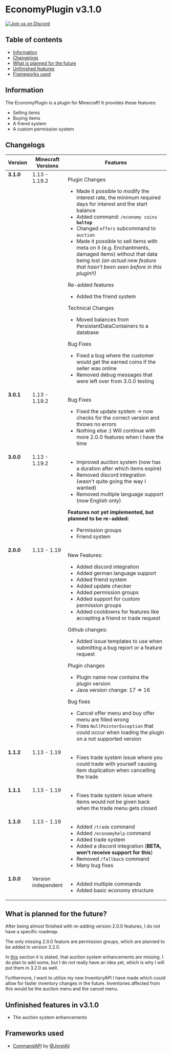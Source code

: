 # EconomyPlugin v3.1.0
[![Join us on Discord](https://img.shields.io/discord/962686449038282753.svg?label=&logo=discord&logoColor=ffffff&color=7389D8&labelColor=6A7EC2)](https://discord.gg/Q7RRjdmERB)

## Table of contents
- [Information](#information)
- [Changelogs](#changelogs)
- [What is planned for the future](#what-is-planned-for-the-future)
- [Unfinished features](#unfinished-features-in-v310)
- [Frameworks used](#frameworks-used)

## Information
The EconomyPlugin is a plugin for Minecraft! It provides these features:
- Selling items
- Buying items
- A friend system
- A custom permission system

## Changelogs
<table width="100%">
  <thead>
    <tr>
      <th width="10%">Version</th>
      <th width="20%">Minecraft Versions</th>
      <th width="70%">Features</th>
    </tr>
  </thead>
  <tbody>
    <tr>
      <td valign="top"><b>3.1.0</b></td>
      <td valign="top">1.13 - 1.19.2</td>
      <td valign="top">
        <p>Plugin Changes</p>
        <ul>
            <li>Made it possible to modify the interest rate, the minimum required days for interest and the start balance</li>
            <li>Added command: <code>/economy coins <b>baltop</b></code></li>
            <li>Changed <code>offers</code> subcommand to <code>auction</code></li>
            <li>Made it possible to sell items with meta on it (e.g. Enchantments, damaged items) without that data being lost <i>(an actual new feature that hasn't been seen before in this plugin!!)</i></li>
        </ul>
        <p>Re-added features</p>
        <ul>
            <li>Added the friend system</li>
        </ul>
        <p>Technical Changes</p>
        <ul>
            <li>Moved balances from PersistantDataContainers to a database</li>
        </ul>
        <p>Bug Fixes</p>
        <ul>
            <li>Fixed a bug where the customer would get the earned coins if the seller was online</li>
            <li>Removed debug messages that were left over from 3.0.0 testing</li>
        </ul>
      </td>
    </tr>
    <tr>
      <td valign="top"><b>3.0.1</b></td>
      <td valign="top">1.13 - 1.19.2</td>
      <td valign="top">
        <p>Bug Fixes</p>
        <ul>
            <li>Fixed the update system -> now checks for the correct version and throws no errors</li>
            <li>Nothing else :) Will continue with more 2.0.0 features when I have the time</li>
        </ul>
      </td>
    </tr>
    <tr>
      <td valign="top"><b>3.0.0</b></td>
      <td valign="top">1.13 - 1.19.2</td>
      <td valign="top">
        <ul>
          <li>Improved auction system (now has a duration after which items expire)</li>
          <li>Removed discord integration (wasn't quite going the way I wanted)</li>
          <li>Removed multiple language support (now English only)</li>
        </ul>
        <p><b>Features not yet implemented, but planned to be re-added:</b></p>
        <ul>
          <li>Permission groups</li>
          <li>Friend system</li>
        </ul>
      </td>
    </tr>
    <tr>
      <td valign="top"><b>2.0.0</b></td>
      <td valign="top">1.13 - 1.19</td>
      <td valign="top">
        <p>New Features:</p>
        <ul>
          <li>Added discord integration</li>
          <li>Added german language support</li>
          <li>Added friend system</li>
          <li>Added update checker</li>
          <li>Added permission groups</li>
          <li>Added support for custom permission groups</li>
          <li>Added cooldowns for features like accepting a friend or trade request</li>
        </ul>
        <p>Github changes:</p>
        <ul>
          <li>Added issue templates to use when submitting a bug report or a feature request</li>
        </ul>
        <p>Plugin changes</p>
        <ul>
          <li>Plugin name now contains the plugin version</li>
          <li>Java version change: 17 => 16</li>
        </ul>
        <p>Bug fixes</p>
        <ul>
          <li>Cancel offer menu and buy offer menu are filled wrong</li>
          <li>Fixes <code>NullPointerException</code> that could occur when loading the plugin on a not supported version</li>
        </ul>
      </td>
    </tr>
    <tr>
      <td valign="top"><b>1.1.2</b></td>
      <td valign="top">1.13 - 1.19</td>
      <td valign="top">
        <ul>
          <li>Fixes trade system issue where you could trade with yourself causing item duplication when cancelling the trade</li>
        </ul>
      </td>
    </tr>
    <tr>
      <td valign="top"><b>1.1.1</b></td>
      <td valign="top">1.13 - 1.19</td>
      <td valign="top">
        <ul>
          <li>Fixes trade system issue where items would not be given back when the trade menu gets closed</li>
        </ul>
      </td>
    </tr>
    <tr>
      <td valign="top"><b>1.1.0</b></td>
      <td valign="top">1.13 - 1.19</td>
      <td valign="top">
        <ul>
          <li>Added <code>/trade</code> command</li>
          <li>Added <code>/economyhelp</code> command</li>
          <li>Added trade system</li>
          <li>Added a discord integration (<b>BETA, won't receive support for this</b>)</li>
          <li>Removed <code>/fallback</code> command</li>
          <li>Many bug fixes</li>
        </ul>
      </td>
    </tr>
    <tr>
      <td valign="top"><b>1.0.0</b></td>
      <td valign="top">Version independent</td>
      <td valign="top">
        <ul>
          <li>Added multiple commands</li>
          <li>Added basic economy structure</li>
        </ul>
      </td>
    </tr>
  </tbody>
</table>

## What is planned for the future?
After being almost finished with re-adding version 2.0.0 features, I do not have a specific roadmap.

The only missing 2.0.0 feature are permission groups, which are planned to be added in version 3.2.0.

In [this](#unfinished-features-in-v310) section it is stated, that auction system enhancements are missing. I do plan to add some, but I do not really have an idea yet, which is why I will put them in 3.2.0 as well.

Furthermore, I want to utilize my new InventoryAPI I have made which could allow for faster inventory changes in the future. Inventories affected from this would be the auction menu and the cancel menu.

## Unfinished features in v3.1.0
- The auction system enhancements

## Frameworks used
- [CommandAPI](https://github.com/JorelAli/CommandAPI) by [@JorelAli](https://jorel.dev/)